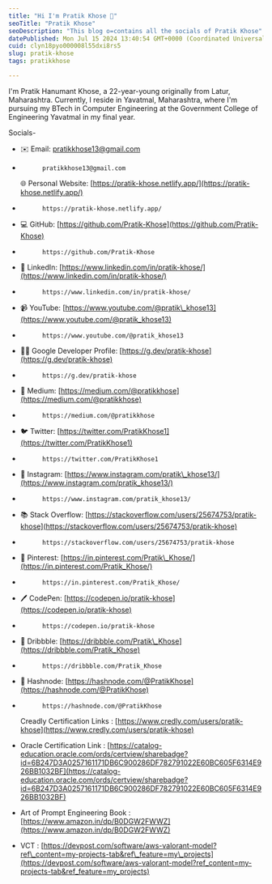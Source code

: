 ```yaml
---
title: "Hi I'm Pratik Khose 👋"
seoTitle: "Pratik Khose"
seoDescription: "This blog o=contains all the socials of Pratik Khose"
datePublished: Mon Jul 15 2024 13:40:54 GMT+0000 (Coordinated Universal Time)
cuid: clyn18pyo000008l55dxi8rs5
slug: pratik-khose
tags: pratikkhose

---
```


I'm Pratik Hanumant Khose, a 22-year-young originally from Latur, Maharashtra. Currently, I reside in Yavatmal, Maharashtra, where I'm pursuing my BTech in Computer Engineering at the Government College of Engineering Yavatmal in my final year.

Socials-

* ✉️ Email: pratikkhose13@gmail.com
    
* ```http
        pratikkhose13@gmail.com
    ```
    
    🌐 Personal Website: [https://pratik-khose.netlify.app/](https://pratik-khose.netlify.app/)
    
* ```http
        https://pratik-khose.netlify.app/
    ```
    
* 💻 GitHub: [https://github.com/Pratik-Khose](https://github.com/Pratik-Khose)
    
* ```http
        https://github.com/Pratik-Khose
    ```
    
* 💼 LinkedIn: [https://www.linkedin.com/in/pratik-khose/](https://www.linkedin.com/in/pratik-khose/)
    
* ```http
        https://www.linkedin.com/in/pratik-khose/
    ```
    
* 📹 YouTube: [https://www.youtube.com/@pratik\_khose13](https://www.youtube.com/@pratik_khose13)
    
* ```http
        https://www.youtube.com/@pratik_khose13
    ```
    
* 👨‍💻 Google Developer Profile: [https://g.dev/pratik-khose](https://g.dev/pratik-khose)
    
* ```http
        https://g.dev/pratik-khose
    ```
    
* 📰 Medium: [https://medium.com/@pratikkhose](https://medium.com/@pratikkhose)
    
* ```http
        https://medium.com/@pratikkhose
    ```
    
* 🐦 Twitter: [https://twitter.com/PratikKhose1](https://twitter.com/PratikKhose1)
    
* ```http
        https://twitter.com/PratikKhose1
    ```
    
* 📸 Instagram: [https://www.instagram.com/pratik\_khose13/](https://www.instagram.com/pratik_khose13/)
    
* ```http
        https://www.instagram.com/pratik_khose13/
    ```
    
* 📚 Stack Overflow: [https://stackoverflow.com/users/25674753/pratik-khose](https://stackoverflow.com/users/25674753/pratik-khose)
    
* ```http
        https://stackoverflow.com/users/25674753/pratik-khose
    ```
    
* 📌 Pinterest: [https://in.pinterest.com/Pratik\_Khose/](https://in.pinterest.com/Pratik_Khose/)
    
* ```http
        https://in.pinterest.com/Pratik_Khose/
    ```
    
* 🖊️ CodePen: [https://codepen.io/pratik-khose](https://codepen.io/pratik-khose)
    
* ```http
        https://codepen.io/pratik-khose
    ```
    
* 🎨 Dribbble: [https://dribbble.com/Pratik\_Khose](https://dribbble.com/Pratik_Khose)
    
* ```http
        https://dribbble.com/Pratik_Khose
    ```
    
* 📝 Hashnode: [https://hashnode.com/@PratikKhose](https://hashnode.com/@PratikKhose)
    
* ```http
        https://hashnode.com/@PratikKhose
    ```
    
    Creadly Certification Links : [https://www.credly.com/users/pratik-khose](https://www.credly.com/users/pratik-khose)
    
* Oracle Certification Link : [https://catalog-education.oracle.com/ords/certview/sharebadge?id=6B247D3A0257161171DB6C900286DF782791022E60BC605F6314E926BB1032BF](https://catalog-education.oracle.com/ords/certview/sharebadge?id=6B247D3A0257161171DB6C900286DF782791022E60BC605F6314E926BB1032BF)
    
* Art of Prompt Engineering Book : [https://www.amazon.in/dp/B0DGW2FWWZ](https://www.amazon.in/dp/B0DGW2FWWZ)
    
* VCT : [https://devpost.com/software/aws-valorant-model?ref\_content=my-projects-tab&ref\_feature=my\_projects](https://devpost.com/software/aws-valorant-model?ref_content=my-projects-tab&ref_feature=my_projects)